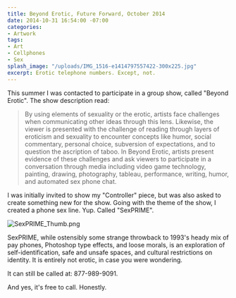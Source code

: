 ```yaml
---
title: Beyond Erotic, Future Forward, October 2014
date: 2014-10-31 16:54:00 -07:00
categories:
- Artwork
tags:
- Art
- Cellphones
- Sex
splash_image: "/uploads/IMG_1516-e1414797557422-300x225.jpg"
excerpt: Erotic telephone numbers. Except, not.
---
```


This summer I was contacted to participate in a group show, called "Beyond Erotic". The show description read:

> By using elements of sexuality or the erotic, artists face challenges when communicating other ideas through this lens. Likewise, the viewer is presented with the challenge of reading through layers of eroticism and sexuality to encounter concepts like humor, social commentary, personal choice, subversion of expectations, and to question the ascription of taboo. In Beyond Erotic, artists present evidence of these challenges and ask viewers to participate in a conversation through media including video game technology, painting, drawing, photography, tableau, performance, writing, humor, and automated sex phone chat.

I was initially invited to show my "Controller" piece, but was also asked to create something new for the show. Going with the theme of the show, I created a phone sex line. Yup. Called "SexPRIME".

![SexPRIME_Thumb.png](/uploads/SexPRIME_Thumb.png)

SexPRIME, while ostensibly some strange throwback to 1993's heady mix of pay phones, Photoshop type effects, and loose morals, is an exploration of self-identification, safe and unsafe spaces, and cultural restrictions on identity. It is entirely not erotic, in case you were wondering.

It can still be called at: 877-989-9091.

And yes, it's free to call. Honestly.